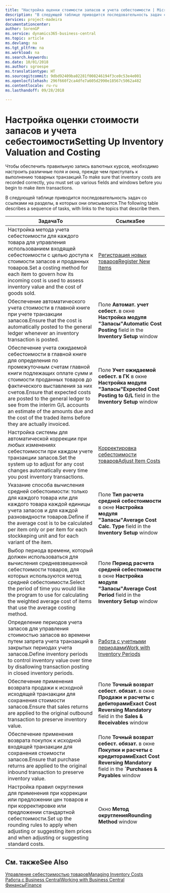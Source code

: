 ```yaml
---
title: "Настройка оценки стоимости запасов и учета себестоимости | Microsoft Docs"
description: "В следующей таблице приводится последовательность задач со ссылками на разделы, в которых они описываются."
services: project-madeira
documentationcenter: 
author: SorenGP
ms.service: dynamics365-business-central
ms.topic: article
ms.devlang: na
ms.tgt_pltfrm: na
ms.workload: na
ms.search.keywords: 
ms.date: 10/01/2018
ms.author: sgroespe
ms.translationtype: HT
ms.sourcegitcommit: 9dbd92409ba02281f008246194f3ce0c53e4e001
ms.openlocfilehash: 296f660f2ca4dfe7a605d2990e18567c5062a482
ms.contentlocale: ru-ru
ms.lasthandoff: 09/28/2018

---
```

# <a name="setting-up-inventory-valuation-and-costing"></a><span data-ttu-id="203a7-103">Настройка оценки стоимости запасов и учета себестоимости</span><span class="sxs-lookup"><span data-stu-id="203a7-103">Setting Up Inventory Valuation and Costing</span></span>
<span data-ttu-id="203a7-104">Чтобы обеспечить правильную запись валютных курсов, необходимо настроить различные поля и окна, прежде чем приступать к выполнению товарных транзакций.</span><span class="sxs-lookup"><span data-stu-id="203a7-104">To make sure that inventory costs are recorded correctly, you must set up various fields and windows before you begin to make item transactions.</span></span>

<span data-ttu-id="203a7-105">В следующей таблице приводится последовательность задач со ссылками на разделы, в которых они описываются.</span><span class="sxs-lookup"><span data-stu-id="203a7-105">The following table describes a sequence of tasks, with links to the topics that describe them.</span></span>

|<span data-ttu-id="203a7-106">**Задача**</span><span class="sxs-lookup"><span data-stu-id="203a7-106">**To**</span></span>|<span data-ttu-id="203a7-107">**Ссылка**</span><span class="sxs-lookup"><span data-stu-id="203a7-107">**See**</span></span>|  
|------------|-------------|  
|<span data-ttu-id="203a7-108">Настройка метода учета себестоимости для каждого товара для управления использованием входящей себестоимости с целью доступа к стоимости запасов и проданных товаров.</span><span class="sxs-lookup"><span data-stu-id="203a7-108">Set a costing method for each item to govern how its incoming cost is used to assess inventory value and the cost of goods sold.</span></span>|[<span data-ttu-id="203a7-109">Регистрация новых товаров</span><span class="sxs-lookup"><span data-stu-id="203a7-109">Register New Items</span></span>](inventory-how-register-new-items.md)|  
|<span data-ttu-id="203a7-110">Обеспечение автоматического учета стоимости в главной книге при учете транзакции запасов.</span><span class="sxs-lookup"><span data-stu-id="203a7-110">Ensure that the cost is automatically posted to the general ledger whenever an inventory transaction is posted.</span></span>|<span data-ttu-id="203a7-111">Поле **Автомат. учет себест.** в окне **Настройка модуля "Запасы"**</span><span class="sxs-lookup"><span data-stu-id="203a7-111">**Automatic Cost Posting** field in the **Inventory Setup** window</span></span>|  
|<span data-ttu-id="203a7-112">Обеспечение учета ожидаемой себестоимости в главной книге для определения по промежуточным счетам главной книги подлежащих оплате сумм и стоимости проданных товаров до фактического выставления за них счетов.</span><span class="sxs-lookup"><span data-stu-id="203a7-112">Ensure that expected costs are posted to the general ledger to see from the interim G/L accounts an estimate of the amounts due and the cost of the traded items before they are actually invoiced.</span></span>|<span data-ttu-id="203a7-113">Поле **Учет ожидаемой себест. в ГК** в окне **Настройка модуля "Запасы"**</span><span class="sxs-lookup"><span data-stu-id="203a7-113">**Expected Cost Posting to G/L** field in the **Inventory Setup** window</span></span>|  
|<span data-ttu-id="203a7-114">Настройка системы для автоматической коррекции при любых изменениях себестоимости при каждом учете транзакции запасов.</span><span class="sxs-lookup"><span data-stu-id="203a7-114">Set the system up to adjust for any cost changes automatically every time you post inventory transactions.</span></span>|[<span data-ttu-id="203a7-115">Корректировка себестоимости товаров</span><span class="sxs-lookup"><span data-stu-id="203a7-115">Adjust Item Costs</span></span>](inventory-how-adjust-item-costs.md)|  
|<span data-ttu-id="203a7-116">Указание способа вычисления средней себестоимости: только для каждого товара или для каждого товара каждой единицы учета запасов и для каждой разновидности товаров.</span><span class="sxs-lookup"><span data-stu-id="203a7-116">Define if the average cost is to be calculated per item only or per item for each stockkeping unit and for each variant of the item.</span></span>|<span data-ttu-id="203a7-117">Поле **Тип расчета средней себестоимости** в окне **Настройка модуля "Запасы"**</span><span class="sxs-lookup"><span data-stu-id="203a7-117">**Average Cost Calc. Type** field in the **Inventory Setup** window</span></span>|  
|<span data-ttu-id="203a7-118">Выбор периода времени, который должен использоваться для вычисления средневзвешенной себестоимости товаров, для которых используются метод средней себестоимости.</span><span class="sxs-lookup"><span data-stu-id="203a7-118">Select the period of time you would like the program to use for calculating the weighted average cost of items that use the average costing method.</span></span>|<span data-ttu-id="203a7-119">Поле **Период расчета средней себестоимости** в окне **Настройка модуля "Запасы"**</span><span class="sxs-lookup"><span data-stu-id="203a7-119">**Average Cost Period** field in the **Inventory Setup** window</span></span>|  
|<span data-ttu-id="203a7-120">Определение периодов учета запасов для управления стоимостью запасов во времени путем запрета учета транзакций в закрытых периодах учета запасов.</span><span class="sxs-lookup"><span data-stu-id="203a7-120">Define inventory periods to control inventory value over time by disallowing transaction posting in closed inventory periods.</span></span>|[<span data-ttu-id="203a7-121">Работа с учетными периодами</span><span class="sxs-lookup"><span data-stu-id="203a7-121">Work with Inventory Periods</span></span>](finance-how-to-work-with-inventory-periods.md)|  
|<span data-ttu-id="203a7-122">Обеспечение применения возврата продажи к исходной исходящей транзакции для сохранения стоимости запасов.</span><span class="sxs-lookup"><span data-stu-id="203a7-122">Ensure that sales returns are applied to the original outbound transaction to preserve inventory value.</span></span>|<span data-ttu-id="203a7-123">Поле **Точный возврат себест. обязат.** в окне **Продажи и расчеты с дебиторами**</span><span class="sxs-lookup"><span data-stu-id="203a7-123">**Exact Cost Reversing Mandatory** field in the **Sales & Receivables** window</span></span>|  
|<span data-ttu-id="203a7-124">Обеспечение применения возврата покупок к исходной входящей транзакции для сохранения стоимости запасов.</span><span class="sxs-lookup"><span data-stu-id="203a7-124">Ensure that purchase returns are applied to the original inbound transaction to preserve inventory value.</span></span>|<span data-ttu-id="203a7-125">Поле **Точный возврат себест. обязат.** в окне **Покупки и расчеты с кредиторами**</span><span class="sxs-lookup"><span data-stu-id="203a7-125">**Exact Cost Reversing Mandatory** field in the **´Purchases & Payables** window</span></span>|
|<span data-ttu-id="203a7-126">Настройка правил округления для применения при коррекции или предложении цен товаров и при корректировке или предложении стандартной себестоимости.</span><span class="sxs-lookup"><span data-stu-id="203a7-126">Set up the rounding rules to apply when adjusting or suggesting item prices and when adjusting or suggesting standard costs.</span></span>|<span data-ttu-id="203a7-127">Окно **Метод округления**</span><span class="sxs-lookup"><span data-stu-id="203a7-127">**Rounding Method** window</span></span>|  

## <a name="see-also"></a><span data-ttu-id="203a7-128">См. также</span><span class="sxs-lookup"><span data-stu-id="203a7-128">See Also</span></span>  
[<span data-ttu-id="203a7-129">Управление себестоимостью товаров</span><span class="sxs-lookup"><span data-stu-id="203a7-129">Managing Inventory Costs</span></span>](finance-manage-inventory-costs.md)  
[<span data-ttu-id="203a7-130">Работа с Business Central</span><span class="sxs-lookup"><span data-stu-id="203a7-130">Working with Business Central</span></span>](ui-work-product.md)  
[<span data-ttu-id="203a7-131">Финансы</span><span class="sxs-lookup"><span data-stu-id="203a7-131">Finance</span></span>](finance.md)  

